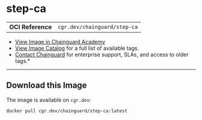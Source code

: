 <!--monopod:start-->
# step-ca
| | |
| - | - |
| **OCI Reference** | `cgr.dev/chainguard/step-ca` |


* [View Image in Chainguard Academy](https://edu.chainguard.dev/chainguard/chainguard-images/reference/step-ca/overview/)
* [View Image Catalog](https://console.enforce.dev/images/catalog) for a full list of available tags.
* [Contact Chainguard](https://www.chainguard.dev/chainguard-images) for enterprise support, SLAs, and access to older tags.*

---
<!--monopod:end-->

<!--overview:start-->

<!--overview:end-->

<!--getting:start-->
## Download this Image
The image is available on `cgr.dev`:

```
docker pull cgr.dev/chainguard/step-ca:latest
```
<!--getting:end-->

<!--body:start--><!--body:end-->
